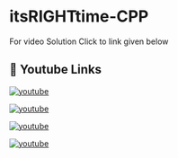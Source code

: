 # itsRIGHTtime-CPP
 
For video Solution Click to link given below

## 🔗 Youtube Links
 [![youtube](https://img.shields.io/badge/youtube_channel-ff0000?style=for-the-badge&logo=youtube&logoColor=white)](https://www.youtube.com/channel/UCQz5Vdnm6acvOrRaBUcFe8Q/playlists)

[![youtube](https://img.shields.io/badge/youtube_C++_Learning_Lecture_playlist-ff?style=for-the-badge&logo=youtube&logoColor=white)](https://youtube.com/playlist?list=PLkrVjFH9RyxfbmqAxo2JZu0c4d0mwqZFr)

[![youtube](https://img.shields.io/badge/youtube_C++_Programing_Question_playlist-ff?style=for-the-badge&logo=youtube&logoColor=white)](https://youtube.com/playlist?list=PLkrVjFH9RyxcJymqb85yvPbki0AWODonQ)

[![youtube](https://img.shields.io/badge/youtube_C++_Thearetical_Question_playlist-ff?style=for-the-badge&logo=youtube&logoColor=white)](https://youtube.com/playlist?list=PLkrVjFH9Ryxd1mvd3pSVtq9zHnYG976Ww)


